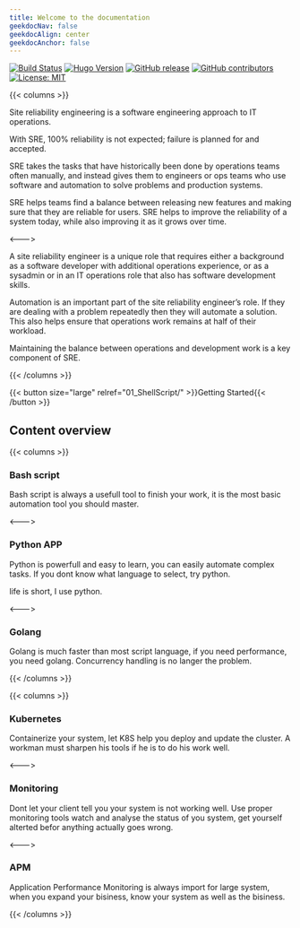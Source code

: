 ```yaml
---
title: Welcome to the documentation
geekdocNav: false
geekdocAlign: center
geekdocAnchor: false
---
```


<!-- markdownlint-capture -->
<!-- markdownlint-disable MD033 -->

<span class="badge-placeholder">[![Build Status](https://img.shields.io/drone/build/thegeeklab/hugo-geekdoc?logo=drone&server=https%3A%2F%2Fdrone.thegeeklab.de)](https://github.com/will-mei/sreplus.net)</span>
<span class="badge-placeholder">[![Hugo Version](https://img.shields.io/badge/hugo-0.83-blue.svg)](https://gohugo.io)</span>
<span class="badge-placeholder">[![GitHub release](https://img.shields.io/github/v/release/thegeeklab/hugo-geekdoc)](https://github.com/will-mei/sreplus.net/releases/latest)</span>
<span class="badge-placeholder">[![GitHub contributors](https://img.shields.io/github/contributors/will-mei/sreplus.net)](https://github.com/will-mei/sreplus.net/graphs/contributors)</span>
<span class="badge-placeholder">[![License: MIT](https://img.shields.io/github/license/will-mei/sreplus.net)](https://github.com/will-mei/sreplus.net/blob/main/LICENSE)</span>

<!-- markdownlint-restore -->

{{< columns >}}

Site reliability engineering is a software engineering approach to IT operations.

With SRE, 100% reliability is not expected; failure is planned for and accepted. 

SRE takes the tasks that have historically been done by operations teams often manually, and instead gives them to engineers or ops teams
who use software and automation to solve problems and production systems.

SRE helps teams find a balance between releasing new features and making sure that they are reliable for users.
SRE helps to improve the reliability of a system today, while also improving it as it grows over time. 

<--->

A site reliability engineer is a unique role that requires either a background as a software developer with additional operations experience, or as a sysadmin or in an IT operations role that also has software development skills. 

Automation is an important part of the site reliability engineer’s role. If they are dealing with a problem repeatedly then they will automate a solution. This also helps ensure that operations work remains at half of their workload. 

Maintaining the balance between operations and development work is a key component of SRE. 

{{< /columns >}}

{{< button size="large" relref="01_ShellScript/" >}}Getting Started{{< /button >}}

## Content overview

{{< columns >}}

### Bash script

Bash script is always a usefull tool to finish your work, it is the most basic automation tool you should master.

<--->

### Python APP

Python is powerfull and easy to learn, you can easily automate complex tasks.
If you dont know what language to select, try python.

life is short, I use python.

<--->

### Golang

Golang is much faster than most script language, if you need performance, you need golang. Concurrency handling is no langer the problem.

{{< /columns >}}

{{< columns >}}

### Kubernetes

Containerize your system, let K8S help you deploy and update the cluster. A workman must sharpen his tools if he is to do his work well.

<--->

### Monitoring

Dont let your client tell you your system is not working well.
Use proper monitoring tools watch and analyse the status of you system, get yourself alterted befor anything actually goes wrong.

<--->

### APM

Application Performance Monitoring is always import for large system, when you expand your bisiness, know your system as well as the bisiness.

{{< /columns >}}
